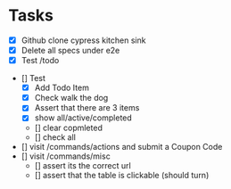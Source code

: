 # Tasks

- [x] Github clone cypress kitchen sink
- [x] Delete all specs under e2e
- [x] Test <your app url>/todo
- [] Test
  - [x] Add Todo Item
  - [x] Check walk the dog
  - [x] Assert that there are 3 items
  - [x] show all/active/completed
  - [] clear copmleted
  - [] check all
- [] visit /commands/actions and submit a Coupon Code
- [] visit /commands/misc
  - [] assert its the correct url
  - [] assert that the table is clickable (should turn)
